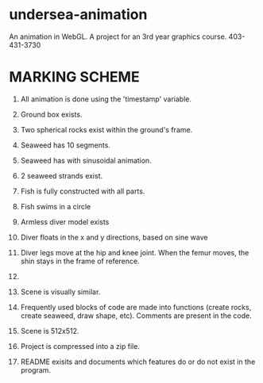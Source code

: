 # undersea-animation
An animation in WebGL. A project for an 3rd year graphics course.
403-431-3730
# MARKING SCHEME

1. All animation is done using the 'timestamp' variable.

2. Ground box exists.

3. Two spherical rocks exist within the ground's frame.

4. Seaweed has 10 segments.

5. Seaweed has with sinusoidal animation.

6. 2 seaweed strands exist.

7. Fish is fully constructed with all parts.

8. Fish swims in a circle 

9. Armless diver model exists

10. Diver floats in the x and y directions, based on sine wave

11. Diver legs move at the hip and knee joint. When the femur moves, the shin stays in the frame of reference.

12. 

13. Scene is visually similar.

14. Frequently used blocks of code are made into functions (create rocks, create seaweed, draw shape, etc). Comments are present in the code.

15. Scene is 512x512.

16. Project is compressed into a zip file.

17. README exisits and documents which features do or do not exist in the program.
